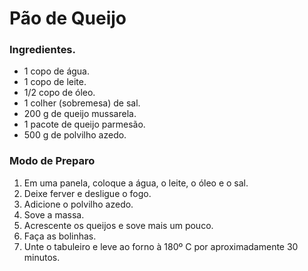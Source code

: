 # Pão de Queijo 

### Ingredientes.
- 1 copo de água.
- 1 copo de leite.
- 1/2 copo de óleo.
- 1 colher (sobremesa) de sal.
- 200 g de queijo mussarela.
- 1 pacote de queijo parmesão.
- 500 g de polvilho azedo.

### Modo de Preparo
1. Em uma panela, coloque a água, o leite, o óleo e o sal.
2. Deixe ferver e desligue o fogo.
3. Adicione o polvilho azedo.
4. Sove a massa.
5. Acrescente os queijos e sove mais um pouco.
6. Faça as bolinhas.
7. Unte o tabuleiro e leve ao forno à 180º C por aproximadamente 30 minutos.
